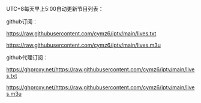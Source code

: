UTC+8每天早上5:00自动更新节目列表：

github订阅：

https://raw.githubusercontent.com/cymz6/iptv/main/lives.txt

https://raw.githubusercontent.com/cymz6/iptv/main/lives.m3u

github代理订阅：

https://ghproxy.net/https://raw.githubusercontent.com/cymz6/iptv/main/lives.txt

https://ghproxy.net/https://raw.githubusercontent.com/cymz6/iptv/main/lives.m3u
